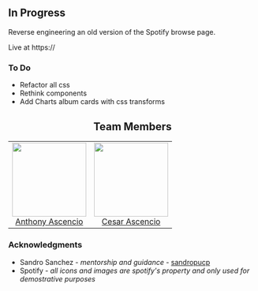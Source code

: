## In Progress
Reverse engineering an old version of the Spotify browse page.

Live at https://

### To Do
* Refactor all css
* Rethink components
* Add Charts album cards with css transforms

<h2 align="center">Team Members</h2>
<table>
  <tbody>
    <tr>
      <td align="center">
        <img width="150 height="150"
        src="https://avatars.githubusercontent.com/anthony2025?v=3">
        <br />
        <a href="https://github.com/anthony2025">Anthony Ascencio</a>
      </td>
      <td align="center">
        <img width="150 height="150"
        src="https://avatars.githubusercontent.com/cesarascencioo?v=3">
        <br />
        <a href="https://github.com/cesarascencioo">Cesar Ascencio</a>
      </td>
    <tr>
  <tbody>
</table>

### Acknowledgments
* Sandro Sanchez - *mentorship and guidance* - [sandropucp](https://github.com/sandropucp)
* Spotify - *all icons and images are spotify's property and only used for demostrative purposes*
